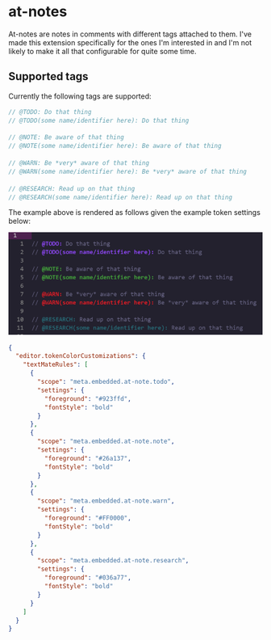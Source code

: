 # at-notes

At-notes are notes in comments with different tags attached to them. I've made
this extension specifically for the ones I'm interested in and I'm not likely to
make it all that configurable for quite some time.

## Supported tags

Currently the following tags are supported:

```typescript
// @TODO: Do that thing
// @TODO(some name/identifier here): Do that thing

// @NOTE: Be aware of that thing
// @NOTE(some name/identifier here): Be aware of that thing

// @WARN: Be *very* aware of that thing
// @WARN(some name/identifier here): Be *very* aware of that thing

// @RESEARCH: Read up on that thing
// @RESEARCH(some name/identifier here): Read up on that thing
```

The example above is rendered as follows given the example token settings below:

![notes-example](images/notes-examples.png)

```json
{
  "editor.tokenColorCustomizations": {
    "textMateRules": [
      {
        "scope": "meta.embedded.at-note.todo",
        "settings": {
          "foreground": "#923ffd",
          "fontStyle": "bold"
        }
      },
      {
        "scope": "meta.embedded.at-note.note",
        "settings": {
          "foreground": "#26a137",
          "fontStyle": "bold"
        }
      },
      {
        "scope": "meta.embedded.at-note.warn",
        "settings": {
          "foreground": "#FF0000",
          "fontStyle": "bold"
        }
      },
      {
        "scope": "meta.embedded.at-note.research",
        "settings": {
          "foreground": "#036a77",
          "fontStyle": "bold"
        }
      }
    ]
  }
}
```

